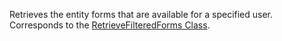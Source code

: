 Retrieves the entity forms that are available for a specified user. 
Corresponds to the [RetrieveFilteredForms Class](https://msdn.microsoft.com/library/microsoft.crm.sdk.messages.retrievefilteredformsrequest.aspx).
